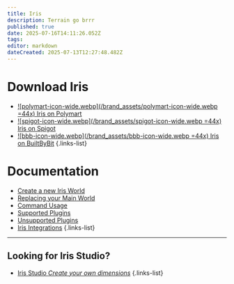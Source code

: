 ```yaml
---
title: Iris
description: Terrain go brrr
published: true
date: 2025-07-16T14:11:26.052Z
tags: 
editor: markdown
dateCreated: 2025-07-13T12:27:48.482Z
---
```




# Download Iris
- [![polymart-icon-wide.webp](/brand_assets/polymart-icon-wide.webp =44x) Iris on Polymart](https://polymart.org/product/3623/iris-dimension-engine)
- [![spigot-icon-wide.webp](/brand_assets/spigot-icon-wide.webp =44x) Iris on Spigot](https://www.spigotmc.org/resources/iris-dimension-engine.84586/)
- [![bbb-icon-wide.webp](/brand_assets/bbb-icon-wide.webp =44x) Iris on BuiltByBit](https://builtbybit.com/resources/iris-dimension-engine.56258/) 
{.links-list}

# Documentation

- [Create a new Iris World](/doc/iris/create-world)
- [Replacing your Main World](/doc/iris/replacing-main-world)
- [Command Usage](/doc/iris/commands)
- [Supported Plugins](/doc/iris/supported-plugins)
- [Unsupported Plugins](/doc/iris/unsupported-plugins)
- [Iris Integrations](/docs/iris/integrations)
{.links-list}

---

## Looking for Iris Studio?

- [Iris Studio *Create your own dimensions*](/guide/studio)
{.links-list}